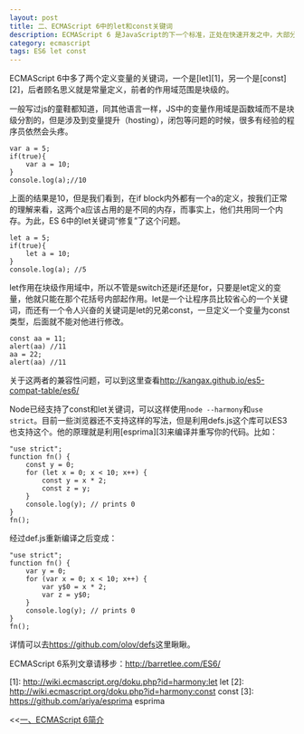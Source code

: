 ```yaml
---
layout: post
title: 二、ECMAScript 6中的let和const关键词
description: ECMAScript 6 是JavaScript的下一个标准，正处在快速开发之中，大部分已经完成了，预计将在2014年正式发布。
category: ecmascript
tags: ES6 let const
---
```


ECMAScript 6中多了两个定义变量的关键词，一个是[let][1]，另一个是[const][2]，后者顾名思义就是常量定义，前者的作用域范围是块级的。

一般写过js的童鞋都知道，同其他语言一样，JS中的变量作用域是函数域而不是块级分割的，但是涉及到变量提升（hosting），闭包等问题的时候，很多有经验的程序员依然会头疼。

    var a = 5;
    if(true){
        var a = 10;
    }
    console.log(a);//10

上面的结果是10，但是我们看到，在if block内外都有一个a的定义，按我们正常的理解来看，这两个a应该占用的是不同的内存，而事实上，他们共用同一个内存。为此，ES 6中的let关键词“修复”了这个问题。

    let a = 5;
    if(true){
        let a = 10;
    }
    console.log(a); //5

let作用在块级作用域中，所以不管是switch还是if还是for，只要是let定义的变量，他就只能在那个花括号内部起作用。let是一个让程序员比较省心的一个关键词，而还有一个令人兴奋的关键词是let的兄弟const，一旦定义一个变量为const类型，后面就不能对他进行修改。

    const aa = 11;
    alert(aa) //11
    aa = 22;
    alert(aa) //11

关于这两者的兼容性问题，可以到这里查看<http://kangax.github.io/es5-compat-table/es6/>

Node已经支持了const和let关键词，可以这样使用`node --harmony`和`use strict`。目前一些浏览器还不支持这样的写法，但是利用defs.js这个库可以ES3也支持这个。他的原理就是利用[esprima][3]来编译并重写你的代码。比如：

    "use strict";
    function fn() {
        const y = 0;
        for (let x = 0; x < 10; x++) {
            const y = x * 2;
            const z = y;
        }
        console.log(y); // prints 0
    }
    fn();

经过def.js重新编译之后变成：

    "use strict";
    function fn() {
        var y = 0;
        for (var x = 0; x < 10; x++) {
            var y$0 = x * 2;
            var z = y$0;
        }
        console.log(y); // prints 0
    }
    fn();

详情可以去<https://github.com/olov/defs>这里瞅瞅。

ECMAScript 6系列文章请移步：<http://barretlee.com/ES6/>

[1]: http://wiki.ecmascript.org/doku.php?id=harmony:let let
[2]: http://wiki.ecmascript.org/doku.php?id=harmony:const  const
[3]: https://github.com/ariya/esprima esprima

<div class="page-ctrl">
	<span class="page-old" title="上一篇">&lt;&lt;<a href="/ES6-introduce">一、ECMAScript 6简介</a></span>
	<span class="page-new" title="下一篇"><a href="#"></a></span>
</div>
